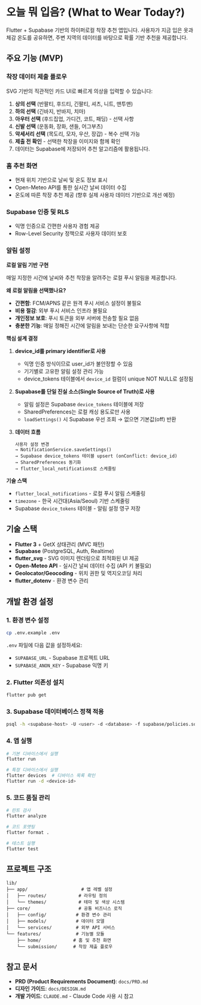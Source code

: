 # 오늘 뭐 입음? (What to Wear Today?)

Flutter + Supabase 기반의 하이퍼로컬 착장 추천 앱입니다. 사용자가 지금 입은 옷과 체감 온도를 공유하면, 주변 지역의 데이터를 바탕으로 확률 기반 추천을 제공합니다.

## 주요 기능 (MVP)

### 착장 데이터 제출 플로우
SVG 기반의 직관적인 카드 UI로 빠르게 의상을 입력할 수 있습니다:
1. **상의 선택** (반팔티, 후드티, 긴팔티, 셔츠, 니트, 맨투맨)
2. **하의 선택** (긴바지, 반바지, 치마)
3. **아우터 선택** (후드집업, 가디건, 코트, 패딩) - 선택 사항
4. **신발 선택** (운동화, 장화, 샌들, 어그부츠)
5. **악세서리 선택** (목도리, 모자, 우산, 장갑) - 복수 선택 가능
6. **제출 전 확인** - 선택한 착장을 이미지와 함께 확인
7. 데이터는 Supabase에 저장되어 추천 알고리즘에 활용됩니다.

### 홈 추천 화면
- 현재 위치 기반으로 날씨 및 온도 정보 표시
- Open-Meteo API를 통한 실시간 날씨 데이터 수집
- 온도에 따른 착장 추천 제공 (향후 실제 사용자 데이터 기반으로 개선 예정)

### Supabase 인증 및 RLS
- 익명 인증으로 간편한 사용자 경험 제공
- Row-Level Security 정책으로 사용자 데이터 보호

### 알림 설정

**로컬 알림 기반 구현**

매일 지정한 시간에 날씨와 추천 착장을 알려주는 로컬 푸시 알림을 제공합니다.

**왜 로컬 알림을 선택했나요?**
- **간편함**: FCM/APNS 같은 원격 푸시 서비스 설정이 불필요
- **비용 절감**: 외부 푸시 서비스 인프라 불필요
- **개인정보 보호**: 푸시 토큰을 외부 서버에 전송할 필요 없음
- **충분한 기능**: 매일 정해진 시간에 알림을 보내는 단순한 요구사항에 적합

**핵심 설계 결정**

1. **device_id를 primary identifier로 사용**
   - 익명 인증 방식이므로 user_id가 불안정할 수 있음
   - 기기별로 고유한 알림 설정 관리 가능
   - device_tokens 테이블에서 `device_id` 컬럼이 unique NOT NULL로 설정됨

2. **Supabase를 단일 진실 소스(Single Source of Truth)로 사용**
   - 알림 설정은 Supabase `device_tokens` 테이블에 저장
   - SharedPreferences는 로컬 캐싱 용도로만 사용
   - `loadSettings()` 시 Supabase 우선 조회 → 없으면 기본값(off) 반환

3. **데이터 흐름**
   ```
   사용자 설정 변경
   → NotificationService.saveSettings()
   → Supabase device_tokens 테이블 upsert (onConflict: device_id)
   → SharedPreferences 동기화
   → flutter_local_notifications로 스케줄링
   ```

**기술 스택**
- `flutter_local_notifications` - 로컬 푸시 알림 스케줄링
- `timezone` - 한국 시간대(Asia/Seoul) 기반 스케줄링
- Supabase `device_tokens` 테이블 - 알림 설정 영구 저장

## 기술 스택

- **Flutter 3** + GetX 상태관리 (MVC 패턴)
- **Supabase** (PostgreSQL, Auth, Realtime)
- **flutter_svg** - SVG 이미지 렌더링으로 최적화된 UI 제공
- **Open-Meteo API** - 실시간 날씨 데이터 수집 (API 키 불필요)
- **Geolocator/Geocoding** - 위치 권한 및 역지오코딩 처리
- **flutter_dotenv** - 환경 변수 관리

## 개발 환경 설정

### 1. 환경 변수 설정
```bash
cp .env.example .env
```
`.env` 파일에 다음 값을 설정하세요:
- `SUPABASE_URL` - Supabase 프로젝트 URL
- `SUPABASE_ANON_KEY` - Supabase 익명 키

### 2. Flutter 의존성 설치
```bash
flutter pub get
```

### 3. Supabase 데이터베이스 정책 적용
```bash
psql -h <supabase-host> -U <user> -d <database> -f supabase/policies.sql
```

### 4. 앱 실행
```bash
# 기본 디바이스에서 실행
flutter run

# 특정 디바이스에서 실행
flutter devices  # 디바이스 목록 확인
flutter run -d <device-id>
```

### 5. 코드 품질 관리
```bash
# 린트 검사
flutter analyze

# 코드 포맷팅
flutter format .

# 테스트 실행
flutter test
```

## 프로젝트 구조

```
lib/
├── app/                    # 앱 레벨 설정
│   ├── routes/            # 라우팅 정의
│   └── themes/            # 테마 및 색상 시스템
├── core/                  # 공통 비즈니스 로직
│   ├── config/           # 환경 변수 관리
│   ├── models/           # 데이터 모델
│   └── services/         # 외부 API 서비스
└── features/             # 기능별 모듈
    ├── home/            # 홈 및 추천 화면
    └── submission/      # 착장 제출 플로우
```

## 참고 문서

- **PRD (Product Requirements Document)**: `docs/PRD.md`
- **디자인 가이드**: `docs/DESIGN.md`
- **개발 가이드**: `CLAUDE.md` - Claude Code 사용 시 참고

